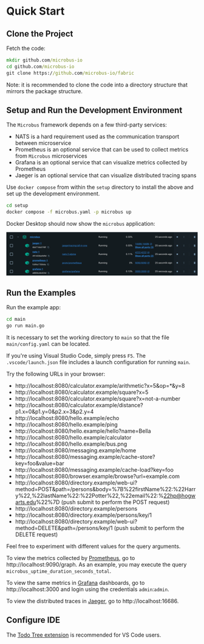# Quick Start

## Clone the Project

Fetch the code:

```cmd
mkdir github.com/microbus-io
cd github.com/microbus-io
git clone https://github.com/microbus-io/fabric
```

Note: it is recommended to clone the code into a directory structure that mirrors the package structure.

## Setup and Run the Development Environment

The `Microbus` framework depends on a few third-party services:

* NATS is a hard requirement used as the communication transport between microservice
* Prometheus is an optional service that can be used to collect metrics from `Microbus` microservices
* Grafana is an optional service that can visualize metrics collected by Prometheus
* Jaeger is an optional service that can visualize distributed tracing spans

Use `docker compose` from within the `setup` directory to install the above and set up the development environment.

```cmd
cd setup
docker compose -f microbus.yaml -p microbus up
```

Docker Desktop should now show the `microbus` application:

<img src="quick-start-1.png" width="875">

## Run the Examples

Run the example app:

```cmd
cd main
go run main.go
```

It is necessary to set the working directory to `main` so that the file `main/config.yaml` can be located.

If you're using Visual Studio Code, simply press `F5`. The `.vscode/launch.json` file includes a launch configuration for running `main`.

Try the following URLs in your browser:

* http://localhost:8080/calculator.example/arithmetic?x=5&op=*&y=8
* http://localhost:8080/calculator.example/square?x=5
* http://localhost:8080/calculator.example/square?x=not-a-number
* http://localhost:8080/calculator.example/distance?p1.x=0&p1.y=0&p2.x=3&p2.y=4
* http://localhost:8080/hello.example/echo
* http://localhost:8080/hello.example/ping
* http://localhost:8080/hello.example/hello?name=Bella
* http://localhost:8080/hello.example/calculator
* http://localhost:8080/hello.example/bus.png
* http://localhost:8080/messaging.example/home
* http://localhost:8080/messaging.example/cache-store?key=foo&value=bar
* http://localhost:8080/messaging.example/cache-load?key=foo
* http://localhost:8080/browser.example/browse?url=example.com
* http://localhost:8080/directory.example/web-ui?method=POST&path=/persons&body=%7B%22firstName%22:%22Harry%22,%22lastName%22:%22Potter%22,%22email%22:%22hp@hogwarts.edu%22%7D (push submit to perform the POST request)
* http://localhost:8080/directory.example/persons
* http://localhost:8080/directory.example/persons/key/1
* http://localhost:8080/directory.example/web-ui?method=DELETE&path=/persons/key/1 (push submit to perform the DELETE request)

Feel free to experiment with different values for the query arguments.

To view the metrics collected by [Prometheus](https://prometheus.io), go to http://localhost:9090/graph. As an example, you may execute the query `microbus_uptime_duration_seconds_total`.

To view the same metrics in [Grafana](https://grafana.com/) dashboards, go to http://localhost:3000 and login using the credentials `admin`:`admin`.

To view the distributed traces in [Jaeger](https://www.jaegertracing.io), go to http://localhost:16686.

## Configure IDE

The [Todo Tree extension](https://marketplace.visualstudio.com/items?itemName=Gruntfuggly.todo-tree) is recommended for VS Code users.
